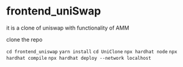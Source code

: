 # frontend_uniSwap

it is a clone of uniswap with functionality of AMM

clone the repo

`cd frontend_uniswap`
`yarn install`
`cd UniClone`
`npx hardhat node`
`npx hardhat compile`
`npx hardhat deploy --network localhost`
